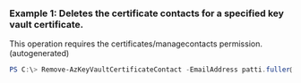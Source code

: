 ### Example 1: Deletes the certificate contacts for a specified key vault certificate.
This operation requires the certificates/managecontacts permission. (autogenerated)
```powershell
PS C:\> Remove-AzKeyVaultCertificateContact -EmailAddress patti.fuller@contoso.com -VaultName Contoso01
```

